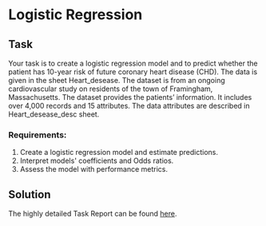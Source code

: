 # Logistic Regression
## Task
Your task is to create a logistic regression model and to predict whether the patient has 10-year risk of future coronary heart disease (CHD). The data is given in the sheet Heart_desease. The dataset is from an ongoing cardiovascular study on residents of the town of Framingham, Massachusetts. The dataset provides the patients’ information. It includes over 4,000 records and 15 attributes. The data attributes are described in Heart_desease_desc sheet.

### Requirements:
1. Create a logistic regression model and estimate predictions.
2. Interpret models' coefficients and Odds ratios.
3. Assess the model with performance metrics.

## Solution
The highly detailed Task Report can be found [here](https://docs.google.com/document/d/1ezQHqkbySL7e56eEe2livl2Y1eGkEmI-XCYnJmcSnNg/edit?usp=sharing).
